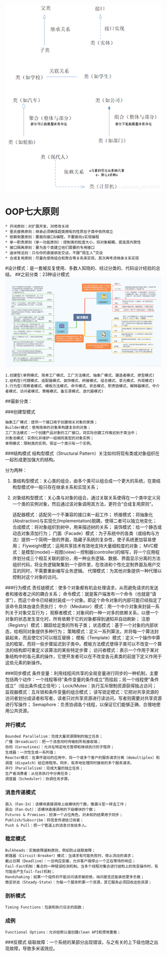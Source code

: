 
![](relation.png)

# OOP七大原则
    * 开闭原则：对扩展开发，对修改关闭
    * 里氏替换原则：继承必须确保超类拥有的性质在子类中依然成立
    * 依赖倒置原则：要面向接口b编程，不要面向s实现编程
    * 单一职责原则（单一功能原则）：控制类的粒度大小，将对象解耦，提高其内聚性
    * 接口隔离原则：要为各个类建立他们需要的专用接口
    * 迪米特法则：只与你的直接朋友交谈，不跟“陌生人”交谈
    * 合成复用原则：尽量先使用组合和聚合等关系来实现，其次再考虑继承关系实现


#设计模式：是一套被反复使用、多数人知晓的、经过分类的、代码设计经验的总结。
##之前分类：23种设计模式
![](design_mode.png)

    1.创建型(单例模式、简单工厂模式、工厂方法模式、抽象厂模式、建造者模式、原型模式)
    2.结构型(代理模式、适配器模式、装饰模式、桥接模式、组合模式、享元模式、外观模式)
    3.行为型(观察者模式、模板方法模式、命令模式、状态模式、职责链模式、解释器模式、中介者模式、访问者模式、策略模式、备忘录模式、迭代器模式)

##最新分类：

###创建型模式

	抽象工厂模式：提供一个接口用于创建相关对象的家族；
	Builder模式：使用简单的对象来构建复杂的对象；
	工厂方法模式：一个创建产品对象的工厂接口，将实际创建工作推迟到子类当中；
	对象池模式：实例化并维护一组相同类型的对象实例；
	单例模式：限制类的实例，保证一个类只有一个实例。

###结构模式
结构型模式（Structural Pattern）关注如何将现有类或对象组织在一起形成更加强大的结构。

分为两种：

1. 类结构型模式：关心类的组合，由多个类可以组合成一个更大的系统，在类结构型模式中一般只存在继承关系和实现关系；
2. 对象结构型模式：关心类与对象的组合，通过关联关系使得在一个类中定义另一个类的实例对象，然后通过该对象调用其方法，更符合“合成复用原则”。


	适配器模式：适配另一个不兼容的接口来一起工作；
	桥接模式：将抽象化(Abstraction)与实现化(Implementation)脱耦，使得二者可以独立地变化；
	合成模式：将对象组织到树中，用来描述树的关系；
	装饰模式：给一个静态或动态对象添加行为；
	门面（Facade）模式：为子系统中的各类（或结构与方法）提供一个简明一致的界面，隐藏子系统的复杂性，使子系统更加容易使用；
	Flyweight模式：运用共享技术有效地支持大量细粒度的对象；
	MVC模式：是模型(model)－视图(view)－控制器(controller)的缩写，将一个应用程序划分成三个相互关联的部分，用一种业务逻辑、数据、界面显示分离的方法组织代码，将业务逻辑聚集到一个部件里，在改进和个性化定制界面及用户交互的同时，不需要重新编写业务逻辑。
	代理模式：为其他对象提供一种代理以控制对这个对象的访问。

###行为模式
	责任链模式：使多个对象都有机会处理请求，从而避免请求的发送者和接收者之间的耦合关系；
	命令模式：就是客户端发布一个命令（也就是“请求”），而这个命令已经被封装成一个对象。即这个命令对象的内部可能已经指定了该命令具体由谁负责执行；
	中介（Mediator）模式：用一个中介对象来封装一系列关于对象交互行为；
	观察者模式：对象间的一种一对多的依赖关系，以便一个对象的状态发生变化时，所有依赖于它的对象都得到通知并自动刷新；
	注册（Registry）模式：跟踪给定类的所有子类；
	状态模式：基于一个对象的内部状态，给相同对象提供多种行为；
	策略模式：定义一系列算法，并将每一个算法封装起来，而且使它们可以相互替换；
	模板（Template）模式：定义一个操作中算法的框架，而将一些步骤延迟到子类中。模板方法模式使得子类可以不改变一个算法的结构即可重定义该算法的某些特定步骤；
	访问者模式：表示一个作用于某对象结构中的各元素的操作，它使开发者可以在不改变各元素类的前提下定义作用于这些元素的新操作。
	
###同步模式
	条件变量：利用线程间共享的全局变量进行同步的一种机制，主要包括两个动作：一个线程等待”条件变量的条件成立”而挂起；另一个线程使”条件成立”（给出条件成立信号）；
	Lock/Mutex：执行互斥限制资源获得独占访问；
	监视器模式：互斥锁和条件变量的组合模式；
	读写锁定模式：它把对共享资源的访问者划分成读者和写者，读者只对共享资源进行读访问，写者则需要对共享资源进行写操作；
	Semaphore：负责协调各个线程，以保证它们能够正确、合理地使用公共资源。
	
### 并行模式
	Bounded Parallelism：完成大量资源限制的独立任务；
	广播（Broadcast）：把一个消息同时传输到所有接收端；
	协同（Coroutines）：允许在特定地方暂停和继续执行的子程序；
	生成器：一次性生成一系列值；
	Reactor模式：在事件驱动的应用中，将一个或多个客户的服务请求分离（demultiplex）和调度（dispatch）给应用程序。同步、有序地处理同时接收的多个服务请求。
	并行（Parallelism）：完成大量的独立任务；
	生产者消费者：从任务执行中分离任务；
	调度器（Scheduler）：协调任务步骤。
	
### 消息传递模式
	扇入（Fan-In）：该模块直接调用上级模块的个数，像漏斗型一样去工作；
	扇出（Fan-Out）：该模块直接调用的下级模块的个数；
	Futures & Promises：扮演一个占位角色，对未知的结果用于同步；
	Publish/Subscribe：将信息传递给订阅者；
	Push & Pull：把一个管道上的消息分发给多人。
	
### 稳定模式
	Bulkheads：实施故障遏制原则，例如防止级联故障；
	断路器（Circuit-Breaker）模式：当请求有可能失败时，停止流动的请求；
	截止日期（Deadline）：一旦响应变缓，允许客户端停止一个正在等待的响应；
	Fail-Fast机制：集合的一种错误检测机制。当多个线程对集合进行结构上的改变操作时，有可能会产生fail-fast机制；
	Handshaking：如果一个组件的不能访问请求被拒绝，询问是否还能承担更多负载；
	稳定状态（Steady-State）：为每一个服务积累一个资源，其它服务必须回收这些资源；
	
### 剖析模式
	Timing Functions：包装和执行日志的函数；
	
### 成例
	Functional Options：允许给默认值创建clean API和惯用重载；
	
###反模式
	级联故障：一个系统的某部分出现错误，与之有关的上下级也随之出现故障，导致多米诺效应。

